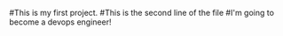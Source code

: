 #This is my first project.
#This is the second line of the file 
#I'm going to become a devops engineer!
